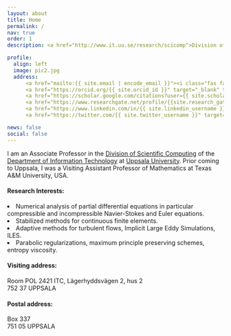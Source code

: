 ```yaml
---
layout: about
title: Home
permalink: /
nav: true
order: 1
description: <a href="http://www.it.uu.se/research/scicomp">Division of Scientific Computing</a>, <a href="http://www.it.uu.se">Department of Information Technology</a>, <a href="http://www.uu.se">Uppsala University</a>

profile:
  align: left
  image: pic2.jpg
  address:
      <a href="mailto:{{ site.email | encode_email }}"><i class="fas fa-envelope fa-lg"></i></a>
      <a href="https://orcid.org/{{ site.orcid_id }}" target="_blank" title="ORCID"><i class="ai ai-orcid fa-lg"></i></a>
      <a href="https://scholar.google.com/citations?user={{ site.scholar_userid }}" target="_blank" title="Google Scholar"><i class="ai ai-google-scholar fa-lg"></i></a>
      <a href="https://www.researchgate.net/profile/{{site.research_gate_profile}}/" target="_blank" title="ResearchGate"><i class="ai ai-researchgate  fa-lg"></i></a>
      <a href="https://www.linkedin.com/in/{{ site.linkedin_username }}" target="_blank" title="LinkedIn"><i class="fab fa-linkedin  fa-lg"></i></a>
      <a href="https://twitter.com/{{ site.twitter_username }}" target="_blank" title="Twitter"><i class="fab fa-twitter  fa-lg"></i></a>

news: false
social: false
---
```


  <p>
      <a href="mailto:{{ site.email | encode_email }}"><i class="fas fa-envelope fa-2x"></i></a>
      <a href="https://orcid.org/{{ site.orcid_id }}" target="_blank" title="ORCID"><i class="ai ai-orcid fa-2x"></i></a>
      <a href="https://scholar.google.com/citations?user={{ site.scholar_userid }}" target="_blank" title="Google Scholar"><i class="ai ai-google-scholar fa-2x"></i></a>
      <a href="https://www.researchgate.net/profile/{{site.research_gate_profile}}/" target="_blank" title="ResearchGate"><i class="ai ai-researchgate  fa-2x"></i></a>
      <a href="https://www.linkedin.com/in/{{ site.linkedin_username }}" target="_blank" title="LinkedIn"><i class="fab fa-linkedin  fa-2x"></i></a>
      <a href="https://twitter.com/{{ site.twitter_username }}" target="_blank" title="Twitter"><i class="fab fa-twitter  fa-2x"></i></a>
   </p>
  <p>
      <a href="mailto:{{ site.email | encode_email }}"><i class="fas fa-envelope fa-lg"></i></a>
      <a href="https://orcid.org/{{ site.orcid_id }}" target="_blank" title="ORCID"><i class="ai ai-orcid fa-lg"></i></a>
      <a href="https://scholar.google.com/citations?user={{ site.scholar_userid }}" target="_blank" title="Google Scholar"><i class="ai ai-google-scholar fa-lg"></i></a>
      <a href="https://www.researchgate.net/profile/{{site.research_gate_profile}}/" target="_blank" title="ResearchGate"><i class="ai ai-researchgate  fa-lg"></i></a>
      <a href="https://www.linkedin.com/in/{{ site.linkedin_username }}" target="_blank" title="LinkedIn"><i class="fab fa-linkedin  fa-lg"></i></a>
      <a href="https://twitter.com/{{ site.twitter_username }}" target="_blank" title="Twitter"><i class="fab fa-twitter  fa-lg"></i></a>
   </p>
 <p>
      <a href="mailto:{{ site.email | encode_email }}"><i class="fas fa-envelope"></i></a>
      <a href="https://orcid.org/{{ site.orcid_id }}" target="_blank" title="ORCID"><i class="ai ai-orcid"></i></a>
      <a href="https://scholar.google.com/citations?user={{ site.scholar_userid }}" target="_blank" title="Google Scholar"><i class="ai ai-google-scholar"></i></a>
      <a href="https://www.researchgate.net/profile/{{site.research_gate_profile}}/" target="_blank" title="ResearchGate"><i class="ai ai-researchgate"></i></a>
      <a href="https://www.linkedin.com/in/{{ site.linkedin_username }}" target="_blank" title="LinkedIn"><i class="fab fa-linkedin  "></i></a>
      <a href="https://twitter.com/{{ site.twitter_username }}" target="_blank" title="Twitter"><i class="fab fa-twitter  "></i></a>
   </p>

I am an Associate Professor in the 
<a href="http://www.it.uu.se/research/scicomp">Division of Scientific Computing</a> 
of the <a href="http://www.it.uu.se">Department of Information Technology</a>
at <a href="http://www.uu.se">Uppsala University</a>. 
Prior coming to Uppsala, I was a Visiting Assistant Professor of Mathematics at 
Texas A&M University, USA.

<h4>Research Interests:</h4> 
<li> 
  Numerical analysis of partial differential equations in particular
  compressible and incompressible Navier-Stokes and Euler equations.
</li>
<li> 
  Stabilized methods for continuous finite elements.
</li>
<li> 
  Adaptive methods for turbulent flows,
  Implicit Large Eddy Simulations, ILES.
</li>
<li> 
  Parabolic regularizations, maximum principle preserving schemes, entropy viscosity.
</li>

<h4>Visiting address:</h4> 
  Room POL 2421 ITC, Lägerhyddsvägen 2, hus 2 <br>
  752 37 UPPSALA

<h4>Postal address:</h4>
  Box 337 <br>
  751 05 UPPSALA
